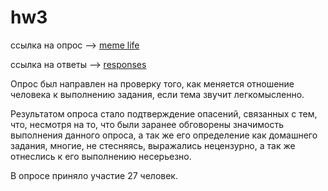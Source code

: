 # hw3

ссылка на опрос --> [meme life](https://goo.gl/forms/PM7OmQxrIUQecesj2)

ссылка на ответы --> [responses](https://docs.google.com/spreadsheets/d/1ctSB5E_OUXW3JZp2eEziiLLKj3M0cDDaH8ZMTWQcnoo/edit?usp=sharing)

Опрос был направлен на проверку того, как меняется отношение человека к выполнению задания, если тема звучит легкомысленно.

Результатом опроса стало подтверждение опасений, связанных с тем, что, несмотря на то, что были заранее обговорены значимость выполнения данного опроса, а так же его определение как домашнего задания, многие, не стесняясь, выражались нецензурно, а так же отнеслись к его выполнению несерьезно. 

В опросе приняло участие 27 человек. 
